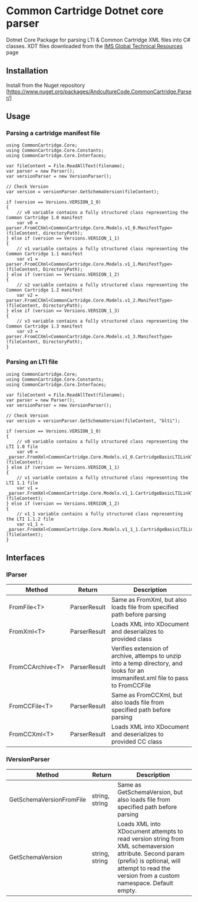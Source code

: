 # Common Cartridge Dotnet core parser

Dotnet Core Package for parsing LTI & Common Cartridge XML files into C# classes. XDT files downloaded from the [IMS Global Technical Resources](https://www.imsglobal.org/technical-resources) page

## Installation

Install from the Nuget repository [https://www.nuget.org/packages/AndcultureCode.CommonCartridge.Parser/]

## Usage

### Parsing a cartridge manifest file

```
using CommonCartridge.Core;
using CommonCartridge.Core.Constants;
using CommonCartridge.Core.Interfaces;

var fileContent = File.ReadAllText(filename);
var parser = new Parser();
var versionParser = new VersionParser();

// Check Version
var version = versionParser.GetSchemaVersion(fileContent);

if (version == Versions.VERSION_1_0)
{
	// v0 variable contains a fully structured class representing the Common Cartridge 1.0 manifest
	var v0 = parser.FromCCXml<CommonCartridge.Core.Models.v1_0.ManifestType>(fileContent, directoryPath);
} else if (version == Versions.VERSION_1_1)
{
	// v1 variable contains a fully structured class representing the Common Cartridge 1.1 manifest
	var v1 = parser.FromCCXml<CommonCartridge.Core.Models.v1_1.ManifestType>(fileContent, DirectoryPath);
} else if (version == Versions.VERSION_1_2)
{
	// v2 variable contains a fully structured class representing the Common Cartridge 1.2 manifest
	var v2 = parser.FromCCXml<CommonCartridge.Core.Models.v1_2.ManifestType>(fileContent, DirectoryPath);
} else if (version == Versions.VERSION_1_3)
{
	// v3 variable contains a fully structured class representing the Common Cartridge 1.3 manifest
	var v3 = parser.FromCCXml<CommonCartridge.Core.Models.v1_3.ManifestType>(fileContent, DirectoryPath);
}
```

### Parsing an LTI file

```
using CommonCartridge.Core;
using CommonCartridge.Core.Constants;
using CommonCartridge.Core.Interfaces;

var fileContent = File.ReadAllText(filename);
var parser = new Parser();
var versionParser = new VersionParser();

// Check Version
var version = versionParser.GetSchemaVersion(fileContent, "blti");

if (version == Versions.VERSION_1_0)
{
	// v0 variable contains a fully structured class representing the LTI 1.0 file
	var v0 = _parser.FromXml<CommonCartridge.Core.Models.v1_0.CartridgeBasicLTILinkType>(fileContent);
} else if (version == Versions.VERSION_1_1)
{
	// v1 variable contains a fully structured class representing the LTI 1.1 file
	var v1 = _parser.FromXml<CommonCartridge.Core.Models.v1_1.CartridgeBasicLTILinkType>(fileContent);
} else if (version == Versions.VERSION_1_2)
{
	// v1_1 variable contains a fully structured class representing the LTI 1.1.2 file
	var v1_1 = _parser.FromXml<CommonCartridge.Core.Models.v1_1_1.CartridgeBasicLTILinkType>(fileContent);
}
```

## Interfaces

### IParser

Method | Return | Description
----------|------|------------
FromFile&lt;T&gt; | ParserResult<T> | Same as FromXml, but also loads file from specified path before parsing
FromXml&lt;T&gt; | ParserResult<T> | Loads XML into XDocument and deserializes to provided class
FromCCArchive&lt;T&gt; | ParserResult<T> | Verifies extension of archive, attemps to unzip into a temp directory, and looks for an imsmanifest.xml file to pass to FromCCFile
FromCCFile&lt;T&gt; | ParserResult<T> | Same as FromCCXml, but also loads file from specified path before parsing
FromCCXml&lt;T&gt; | ParserResult<T> | Loads XML into XDocument and deserializes to provided CC class

### IVersionParser

Method | Return | Description
----------|------|------------
GetSchemaVersionFromFile | string, string | Same as GetSchemaVersion, but also loads file from specified path before parsing
GetSchemaVersion | string, string | Loads XML into XDocument attempts to read version string from XML schemaversion attribute. Second param (prefix) is optional, will attempt to read the version from a custom namespace. Default empty.